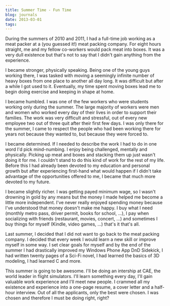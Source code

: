```yaml
---
title: Summer Time - Fun Time
blog: journals
date: 2013-03-01
tags:
---
```

During the summers of 2010 and 2011, I had a full-time job working as a meat packer at a (you guessed it!) meat packing company. For eight hours straight, me and my fellow co-workers would pack meat into boxes. It was a very dull existence but that's not to say that I didn't gain anything from the experience.

I became stronger, physically speaking. Being one of the young guys working there, I was tasked with moving a seemingly infinite number of heavy boxes from one place to another all day long. It was difficult but after a while I got used to it. Eventually, my time spent moving boxes lead me to begin doing exercise and keeping in shape at home.

I became humbled. I was one of the few workers who were students working only during the summer. The large majority of workers were men and women who worked every day of their lives in order to support their families. The work was very difficult and stressful, out of every new employee two out of three quit after their first few days. I was only there for the summer, I came to respect the people who had been working there for years not because they wanted to, but because they were forced to.

I became determined. If I needed to describe the work I had to do in one word I'd pick mind-numbing. I enjoy being challenged, mentally and physically. Picking up meat and boxes and stacking them up just wasn't doing it for me. I couldn't stand to do this kind of work for the rest of my life. Before this I had already been devoted to my education and personal growth but after experiencing first-hand what would happen if I didn't take advantage of the opportunities offered to me, I became that much more devoted to my future.

I became slightly richer. I was getting payed minimum wage, so I wasn't drowning in gold by any means but the money I made helped me become a little more independent. I've never really enjoyed spending money because I've understood that money doesn't make me happy. I buy what I need (monthly metro pass, driver permit, books for school, ...), I pay when socializing with friends (restaurant, movies, concert, ...) and sometimes I buy things for myself (Kindle, video games, ...) that's it that's all.

Last summer, I decided that I did not want to go back to the meat packing company. I decided that every week I would learn a new skill or improve myself in some way. I set clear goals for myself and by the end of the summer I had drastically improved my Windows Phone App DnD Sidekick, I had written twenty pages of a Sci-Fi novel, I had learned the basics of 3D modeling, I had learned C and more.

This summer is going to be awesome. I'll be doing an intership at CAE, the world leader in flight simulators. I'll learn something every day, I'll gain valuable work experience and I'll meet new people. I crammed all my existence and experience into a one-page resume, a cover letter and a half-hour interview. Out of all the applicants, only the best were chosen. I was chosen and therefore I must be doing right, right?

